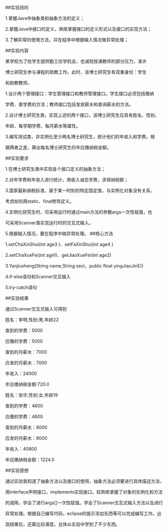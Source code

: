 ##实验目的 

  1.掌握Java中抽象类和抽象方法的定义；
          
  2.掌握Java中接口的定义，熟练掌握接口的定义形式以及接口的实现方法；
          
  3.了解异常的使用方法，并在程序中根据输入情况做异常处理；

##实验内容 

  某学校为了给学生提供勤工俭学机会，也减轻授课教师的部分压力，准许
         
博士研究生参与课程的助教工作。此时，该博士研究生有双重身份：学生

和助教教师。

1.设计两个管理接口：学生管理接口和教师管理接口。学生接口必须包括缴纳

学费、查学费的方法；教师接口包括发放薪水和查询薪水的方法。

2.设计博士研究生类，实现上述的两个接口，该博士研究生应具有姓名、性别、

年龄、每学期学费、每月薪水等属性。

3.编写测试类，并实例化至少两名博士研究生，统计他们的年收入和学费。根

据两者之差，算出每名博士研究生的年应缴纳税金额。

##实验要求

1.在博士研究生类中实现各个接口定义的抽象方法；

2.对年学费和年收入进行统计，用收入减去学费，求得纳税额；

3.国家最新纳税标准，属于某一时刻的特定固定值，与实例化对象没有关系，

考虑如何用static、final修饰定义。

4.实例化研究生时，可采用运行时通过main方法的参数args一次性赋值，也

可采用Scanner类实现运行时的交互式输入。

5.根据输入情况，要在程序中做异常处理。
##核心方法

1.setChaXinShui(int age3 )、setFaXinShui(int age4 )

2.setChaXueFei(int age1)、getJiaoXueFei(int age2)

3.Yanjiusheng(String name,String sex)、public float yingJiaoJinE()
          
4.if-else语句和Scanner交互输入

5.try-catch语句

##实验结果

通过Scanner交互式输入可得到
          
姓名：李明,性别:男,年龄22
          
查到的学费：5000
          
应缴的学费：5000
          
查到的月薪水：7000
          
应发的月薪水：7000
          
年收入：24000
         
年应缴纳税金额:720.0
          
姓名：张华,性别:女,年龄19
          
查到的学费：4600
          
应缴的学费：4600
          
查到的月薪水：8000
          
应发的月薪水：8000
          
年收入：40800
          
年应缴纳税金额：1224.0
          
##实验感想

   通过实验我知道了抽象方法以及接口的使用，抽象方法必须要进行具体描述方法，
 
 用interface声明接口，implements实现接口，较熟练掌握了对象的实例化和方法
 
 的调用，学会了进行args[]一次性赋值。学会了Scanner交互式输入方法以及进行
 
 异常处理。根据自己编写代码，eclipse的提示添加东西等可以完成编写工作。出
 
 现结果后，还算比较满意。总体从实验中学到了不少东西。
